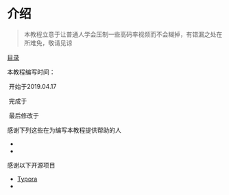# 介绍

>  本教程立意于让普通人学会压制一些高码率视频而不会糊掉，有错漏之处在所难免，敬请见谅

[目录](SUMMARY.md)

本教程编写时间：

​	开始于2019.04.17

​	完成于

​	最后修改于

感谢下列这些在为编写本教程提供帮助的人

- 
-  



感谢以下开源项目

- [Typora](https://typora.io/)
- 